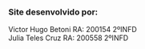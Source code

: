 ### Site desenvolvido por:
Victor Hugo Betoni  RA: 200154 2ºINFD\
Julia Teles Cruz RA: 200558 2ºINFD
